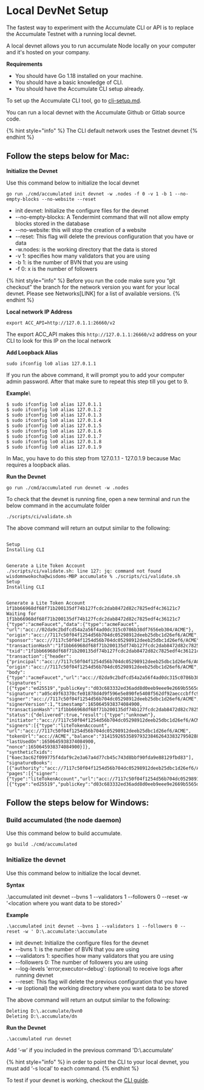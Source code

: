 # Local DevNet Setup

The fastest way to experiment with the Accumulate CLI or API is to replace the Accumulate Testnet with a running local devnet.&#x20;

&#x20;A local devnet allows you to run accumulate Node locally on your computer and it's hosted on your company.&#x20;

&#x20;

**Requirements**&#x20;

* You should have Go 1.18 installed on your machine.&#x20;
* You should have a basic knowledge of CLI.&#x20;
* You should have the Accumulate CLI setup already.&#x20;

To set up the Accumulate CLI tool, go to [cli-setup.md](../cli/cli-setup.md "mention").&#x20;

You can run a local devnet with the Accumulate Github or Gitlab source code. &#x20;

{% hint style="info" %}
The CLI default network uses the Testnet devnet
{% endhint %}

## **Follow the steps below for Mac:**&#x20;

&#x20;

**Initialize the Devnet**&#x20;

Use this command below to initialize the local devnet&#x20;

```
go run ./cmd/accumulated init devnet -w .nodes -f 0 -v 1 -b 1 --no-empty-blocks --no-website --reset 
```

* init devnet: Initialize the configure files for the devnet &#x20;
* \--no-empty-blocks: A Tendermint command that will not allow empty blocks stored in the database&#x20;
* \--no-website: this will stop the creation of a website&#x20;
* \--reset: This flag will delete the previous configuration that you have or data&#x20;
* \-w.nodes: is the working directory that the data is stored&#x20;
* \-v 1: specifies how many validators that you are using&#x20;
* \-b 1: is the number of BVN that you are using&#x20;
* \-f 0: x is the number of followers&#x20;

{% hint style="info" %}
Before you run the code make sure you “git checkout” the branch for the network version you want for your local devnet. Please see Networks\[LINK] for a list of available versions.&#x20;
{% endhint %}

**Local network IP Address**&#x20;

```
export ACC_API=http://127.0.1.1:26660/v2 
```

The export ACC\_API makes this `http://127.0.1.1:26660/v2` address on your CLI to look for this IP on the local network&#x20;

**Add Loopback Alias**&#x20;

```
sudo ifconfig lo0 alias 127.0.1.1 
```

If you run the above command, it will prompt you to add your computer admin password. After that make sure to repeat this step till you get to 9.&#x20;

**Example**\


```
$ sudo ifconfig lo0 alias 127.0.1.1  
$ sudo ifconfig lo0 alias 127.0.1.2 
$ sudo ifconfig lo0 alias 127.0.1.3 
$ sudo ifconfig lo0 alias 127.0.1.4 
$ sudo ifconfig lo0 alias 127.0.1.5 
$ sudo ifconfig lo0 alias 127.0.1.6 
$ sudo ifconfig lo0 alias 127.0.1.7 
$ sudo ifconfig lo0 alias 127.0.1.8 
$ sudo ifconfig lo0 alias 127.0.1.9  
```

In Mac, you have to do this step from 127.0.1.1 - 127.0.1.9 because Mac requires a loopback alias.&#x20;

**Run the Devnet**&#x20;

```
go run ./cmd/accumulated run devnet -w .nodes 
```

To check that the devnet is running fine, open a new terminal and run the below command in the accumulate folder&#x20;

```
./scripts/ci/validate.sh 
```

The above command will return an output similar to the following:&#x20;

```

Setup 
Installing CLI 
 
 
Generate a Lite Token Account 
./scripts/ci/validate.sh: line 127: jq: command not found 
wisdomnwokocha@wisdoms-MBP accumulate % ./scripts/ci/validate.sh 
Setup 
Installing CLI 
 
 
Generate a Lite Token Account 
1f1bb66968df68f71b200135df74b127fcdc2dab8472d82c7825edf4c36121c7 
Waiting for 1f1bb66968df68f71b200135df74b127fcdc2dab8472d82c7825edf4c36121c7 
{"type":"acmeFaucet","data":{"type":"acmeFaucet", 
"url":"acc://02da9c2bdfcd54a2a56f4ad0dc315c0786b38df7656eb304/ACME"}, 
"origin":"acc://7117c50f04f1254d56b704dc05298912deeb25dbc1d26ef6/ACME", 
"sponsor":"acc://7117c50f04f1254d56b704dc05298912deeb25dbc1d26ef6/ACME", 
"transactionHash":"1f1bb66968df68f71b200135df74b127fcdc2dab8472d82c7825edf4c36121c7", 
"txid":"1f1bb66968df68f71b200135df74b127fcdc2dab8472d82c7825edf4c36121c7", 
"transaction":{"header":{"principal":"acc://7117c50f04f1254d56b704dc05298912deeb25dbc1d26ef6/ACME", 
"origin":"acc://7117c50f04f1254d56b704dc05298912deeb25dbc1d26ef6/ACME","initiator":"dd4602c69be84ef506b30252fe6d149aef6b1c5890958b746cb96a4ee42aa886"}, 
"body":{"type":"acmeFaucet","url":"acc://02da9c2bdfcd54a2a56f4ad0dc315c0786b38df7656eb304/ACME"}}, 
"signatures":[{"type":"ed25519","publicKey":"d03c683332ed36add8d0eeb9eee9e2669b5565decec03acc43d762f3f79f49c2", 
"signature":"a05c49f63370cfe01878d4d9f596e5e890fe5408f562df92aecccbffc9e6ec35e798423b3ddfb3e3ce01d4f4646f0140c8938bc8e84a88f5f1e8dd6d44e9db00", 
"signer":"acc://7117c50f04f1254d56b704dc05298912deeb25dbc1d26ef6/ACME", 
"signerVersion":1,"timestamp":1650645938374084900, 
"transactionHash":"1f1bb66968df68f71b200135df74b127fcdc2dab8472d82c7825edf4c36121c7"}], 
"status":{"delivered":true,"result":{"type":"unknown"}, 
"initiator":"acc://7117c50f04f1254d56b704dc05298912deeb25dbc1d26ef6/ACME", 
"signers":[{"type":"liteTokenAccount", 
"url":"acc://7117c50f04f1254d56b704dc05298912deeb25dbc1d26ef6/ACME", 
"tokenUrl":"acc://ACME","balance":"314159265358979323846264338327950288419716939937510582097494459", 
"lastUsedOn":1650645938374084900, 
"nonce":1650645938374084900}]}, 
"syntheticTxids":["6aec3ac62f099775f4daf9c2e3a67a4d77cb45c743d8bbf90fda9e88129fbd83"], 
"signatureBooks":[{"authority":"acc://7117c50f04f1254d56b704dc05298912deeb25dbc1d26ef6/ACME", 
"pages":[{"signer":{"type":"liteTokenAccount","url":"acc://7117c50f04f1254d56b704dc05298912deeb25dbc1d26ef6/ACME"},"signatures":[{"type":"ed25519","publicKey":"d03c683332ed36add8d0eeb9eee9e2669b5565decec03acc43d762f3f79f49c2","signature":"a05c49f63370cfe01878d4d9f596e5e890fe5408f562df92aecccbffc9e6ec35e798423b3ddfb3e3ce01d4f4646f0140c8938bc8e84a88f5f1e8dd6d44e9db00","signer":"acc://7117c50f04f1254d56b704dc05298912deeb25dbc1d26ef6/ACME","signerVersion":1,"timestamp":1650645938374084900,"transactionHash":"1f1bb66968df68f71b200135df74b127fcdc2dab8472d82c7825edf4c36121c7"}]}]}]} 
```

## **Follow the steps below for Windows:**&#x20;

&#x20;

### **Build accumulated (the node daemon)**&#x20;

Use this command below to build accumulate.&#x20;

```
go build ./cmd/accumulated 
```

### **Initialize the devnet**

Use this command below to initialize the local devnet.&#x20;

**Syntax**&#x20;

.\accumulated init devnet --bvns 1 --validators 1 --followers 0 --reset -w '\<location where you want data to be stored>'&#x20;

**Example**&#x20;

```
.\accumulated init devnet --bvns 1 --validators 1 --followers 0 --reset -w ' D:\.accumulate:\accumulate 
```

* init devnet: Initialize the configure files for the devnet &#x20;
* \--bvns 1: is the number of BVN that you are using&#x20;
* \--validators 1: specifies how many validators that you are using&#x20;
* \--followers 0: The number of followers you are using&#x20;
* \--log-levels 'error;executor=debug': (optional) to receive logs after running devnet&#x20;
* \--reset: This flag will delete the previous configuration that you have &#x20;
* \-w (optional) the working directory where you want data to be stored&#x20;

The above command will return an output similar to the following:&#x20;

```
Deleting D:\.accumulate/bvn0 
Deleting D:\.accumulate/dn  
```

**Run the Devnet**&#x20;

```
.\accumulated run devnet 
```

Add ‘-w’ if you included in the previous command 'D:\\.accumulate'&#x20;

{% hint style="info" %}
in order to point the CLI to your local devnet, you must add ‘-s local’ to each command.
{% endhint %}

To test if your devnet is working, checkout the [CLI guide](https://docs.accumulatenetwork.io/accumulate/cli/cli-reference).&#x20;
